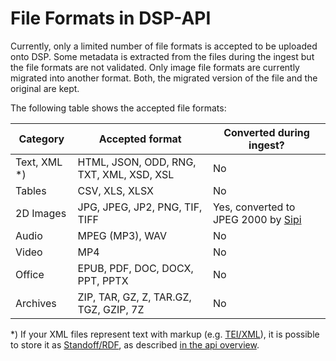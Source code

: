# File Formats in DSP-API

Currently, only a limited number of file formats is accepted to be uploaded onto DSP.
Some metadata is extracted from the files during the ingest but the file formats are not validated.
Only image file formats are currently migrated into another format.
Both, the migrated version of the file and the original are kept.

The following table shows the accepted file formats:

| Category              | Accepted format                          | Converted during ingest?                                                   |
| --------------------- |------------------------------------------|----------------------------------------------------------------------------|
| Text, XML *)          | HTML, JSON, ODD, RNG, TXT, XML, XSD, XSL | No                                                                         |
| Tables                | CSV, XLS, XLSX                           | No                                                                         |
| 2D Images             | JPG, JPEG, JP2, PNG, TIF, TIFF           | Yes, converted to JPEG 2000 by [Sipi](https://github.com/dasch-swiss/sipi) |
| Audio                 | MPEG (MP3), WAV                          | No                                                                         |
| Video                 | MP4                                      | No                                                                         |
| Office                | EPUB, PDF, DOC, DOCX, PPT, PPTX          | No                                                                         |
| Archives              | ZIP, TAR, GZ, Z, TAR.GZ, TGZ, GZIP, 7Z   | No                                                                         |


*) If your XML files represent text with markup (e.g. [TEI/XML](http://www.tei-c.org/)),
it is possible to store it as [Standoff/RDF](standoff-rdf.md),
as described [in the api overview](../03-endpoints/api-v2/text/overview.md).
